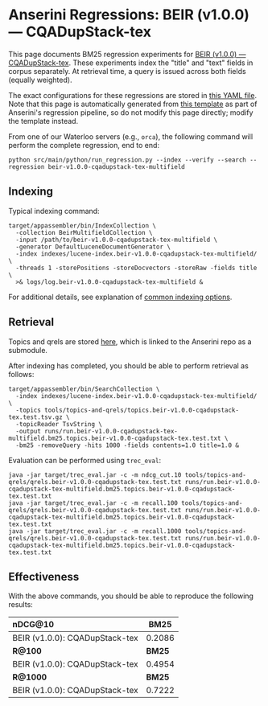 # Anserini Regressions: BEIR (v1.0.0) &mdash; CQADupStack-tex

This page documents BM25 regression experiments for [BEIR (v1.0.0) &mdash; CQADupStack-tex](http://beir.ai/).
These experiments index the "title" and "text" fields in corpus separately.
At retrieval time, a query is issued across both fields (equally weighted).

The exact configurations for these regressions are stored in [this YAML file](../../src/main/resources/regression/beir-v1.0.0-cqadupstack-tex-multifield.yaml).
Note that this page is automatically generated from [this template](../../src/main/resources/docgen/templates/beir-v1.0.0-cqadupstack-tex-multifield.template) as part of Anserini's regression pipeline, so do not modify this page directly; modify the template instead.

From one of our Waterloo servers (e.g., `orca`), the following command will perform the complete regression, end to end:

```
python src/main/python/run_regression.py --index --verify --search --regression beir-v1.0.0-cqadupstack-tex-multifield
```

## Indexing

Typical indexing command:

```
target/appassembler/bin/IndexCollection \
  -collection BeirMultifieldCollection \
  -input /path/to/beir-v1.0.0-cqadupstack-tex-multifield \
  -generator DefaultLuceneDocumentGenerator \
  -index indexes/lucene-index.beir-v1.0.0-cqadupstack-tex-multifield/ \
  -threads 1 -storePositions -storeDocvectors -storeRaw -fields title \
  >& logs/log.beir-v1.0.0-cqadupstack-tex-multifield &
```

For additional details, see explanation of [common indexing options](../../docs/common-indexing-options.md).

## Retrieval

Topics and qrels are stored [here](https://github.com/castorini/anserini-tools/tree/master/topics-and-qrels), which is linked to the Anserini repo as a submodule.

After indexing has completed, you should be able to perform retrieval as follows:

```
target/appassembler/bin/SearchCollection \
  -index indexes/lucene-index.beir-v1.0.0-cqadupstack-tex-multifield/ \
  -topics tools/topics-and-qrels/topics.beir-v1.0.0-cqadupstack-tex.test.tsv.gz \
  -topicReader TsvString \
  -output runs/run.beir-v1.0.0-cqadupstack-tex-multifield.bm25.topics.beir-v1.0.0-cqadupstack-tex.test.txt \
  -bm25 -removeQuery -hits 1000 -fields contents=1.0 title=1.0 &
```

Evaluation can be performed using `trec_eval`:

```
java -jar target/trec_eval.jar -c -m ndcg_cut.10 tools/topics-and-qrels/qrels.beir-v1.0.0-cqadupstack-tex.test.txt runs/run.beir-v1.0.0-cqadupstack-tex-multifield.bm25.topics.beir-v1.0.0-cqadupstack-tex.test.txt
java -jar target/trec_eval.jar -c -m recall.100 tools/topics-and-qrels/qrels.beir-v1.0.0-cqadupstack-tex.test.txt runs/run.beir-v1.0.0-cqadupstack-tex-multifield.bm25.topics.beir-v1.0.0-cqadupstack-tex.test.txt
java -jar target/trec_eval.jar -c -m recall.1000 tools/topics-and-qrels/qrels.beir-v1.0.0-cqadupstack-tex.test.txt runs/run.beir-v1.0.0-cqadupstack-tex-multifield.bm25.topics.beir-v1.0.0-cqadupstack-tex.test.txt
```

## Effectiveness

With the above commands, you should be able to reproduce the following results:

| **nDCG@10**                                                                                                  | **BM25**  |
|:-------------------------------------------------------------------------------------------------------------|-----------|
| BEIR (v1.0.0): CQADupStack-tex                                                                               | 0.2086    |
| **R@100**                                                                                                    | **BM25**  |
| BEIR (v1.0.0): CQADupStack-tex                                                                               | 0.4954    |
| **R@1000**                                                                                                   | **BM25**  |
| BEIR (v1.0.0): CQADupStack-tex                                                                               | 0.7222    |
